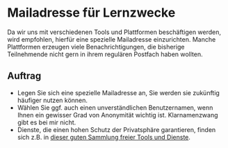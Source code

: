 # Mailadresse für Lernzwecke

Da wir uns mit verschiedenen Tools und Plattformen beschäftigen werden, wird empfohlen, hierfür eine spezielle Mailadresse einzurichten. Manche Plattformen erzeugen viele Benachrichtigungen, die bisherige Teilnehmende nicht gern in ihrem regulären Postfach haben wollten.

## Auftrag

* Legen Sie sich eine spezielle Mailadresse an, Sie werden sie zukünftig häufiger nutzen können.
* Wählen Sie ggf. auch einen unverständlichen Benutzernamen, wenn Ihnen ein gewisser Grad von Anonymität wichtig ist. Klarnamenzwang gibt es bei mir nicht.
* Dienste, die einen hohen Schutz der Privatsphäre garantieren, finden sich z.B. in [dieser guten Sammlung freier Tools und Dienste](https://prism-break.org/en/all/#email-accounts).
